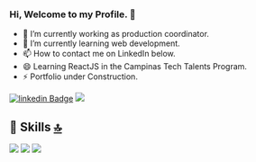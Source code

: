 ### Hi, Welcome to my Profile. 👋
- 🔭 I’m currently working as 
production coordinator.
- 🌱 I’m currently learning web development.
- 📫 How to contact me on LinkedIn below.
- 😄 Learning ReactJS in the Campinas Tech Talents Program.
- ⚡ Portfolio under Construction.

[![linkedin Badge](http://img.shields.io/badge/-linkedIn-blue?style=flat-square&logo=linkedin&logoColor=white&link=https://www.linkedin.com/in/virginia-silva-05514132/)](https://www.linkedin.com/in/virginia-silva-05514132/)
<img src="https://img.shields.io/badge/WhatsApp-25D366?style=for-the-badge&logo=whatsapp&logoColor=white" /> 

## 🚀 Skills [🔝](#welcome-badges-4-readmemd-profile)

<img src="https://img.shields.io/badge/C%23-239120?style=for-the-badge&logo=c-sharp&logoColor=white" />
<img src="https://img.shields.io/badge/HTML-239120?style=for-the-badge&logo=html5&logoColor=white" />
<img src="https://img.shields.io/badge/CSS-239120?style=for-the-badge&logo=css3&logoColor=white" /> 

